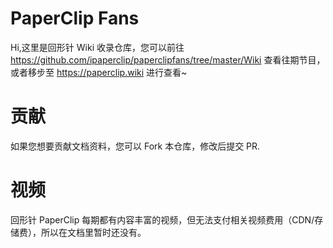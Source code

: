 # PaperClip Fans

Hi,这里是回形针 Wiki 收录仓库，您可以前往 https://github.com/ipaperclip/paperclipfans/tree/master/Wiki 查看往期节目，或者移步至 https://paperclip.wiki 进行查看~

# 贡献
如果您想要贡献文档资料，您可以 Fork 本仓库，修改后提交 PR.

# 视频
回形针 PaperClip 每期都有内容丰富的视频，但无法支付相关视频费用（CDN/存储费），所以在文档里暂时还没有。
